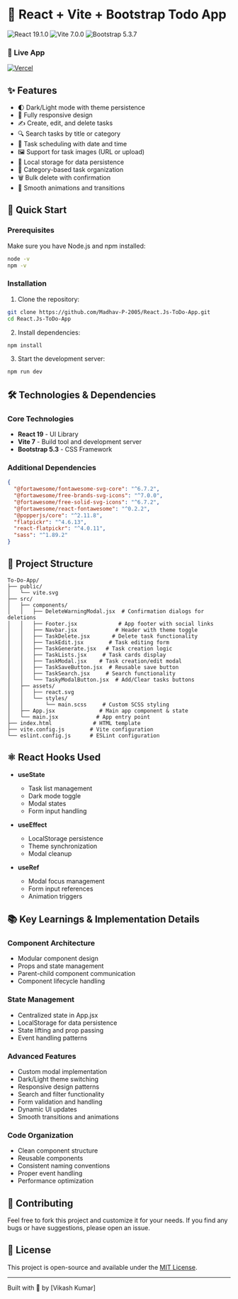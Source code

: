 # 📝 React + Vite + Bootstrap Todo App

![React 19.1.0](https://img.shields.io/badge/React-19.1.0-61DAFB?logo=react&logoColor=white&style=for-the-badge)
![Vite 7.0.0](https://img.shields.io/badge/Vite-7.0.0-646CFF?logo=vite&logoColor=white&style=for-the-badge)
![Bootstrap 5.3.7](https://img.shields.io/badge/Bootstrap-5.3.7-7952B3?logo=bootstrap&logoColor=white&style=for-the-badge)


### 🚀 Live App
[![Vercel](https://img.shields.io/badge/Deployed%20on-Vercel-black?logo=vercel)](https://to-do-app-madhavp.vercel.app)


## ✨ Features

- 🌓 Dark/Light mode with theme persistence
- 📱 Fully responsive design
- ✍️ Create, edit, and delete tasks
- 🔍 Search tasks by title or category
- 📅 Task scheduling with date and time
- 🖼️ Support for task images (URL or upload)
- 💾 Local storage for data persistence
- 🎯 Category-based task organization
- 🗑️ Bulk delete with confirmation
- 🎨 Smooth animations and transitions

## 🚀 Quick Start

### Prerequisites

Make sure you have Node.js and npm installed:

```bash
node -v
npm -v
```

### Installation

1. Clone the repository:

```bash
git clone https://github.com/Madhav-P-2005/React.Js-ToDo-App.git
cd React.Js-ToDo-App
```

2. Install dependencies:

```bash
npm install
```

3. Start the development server:

```bash
npm run dev
```

## 🛠️ Technologies & Dependencies

### Core Technologies

- **React 19** - UI Library
- **Vite 7** - Build tool and development server
- **Bootstrap 5.3** - CSS Framework

### Additional Dependencies

````json
{
  "@fortawesome/fontawesome-svg-core": "^6.7.2",
  "@fortawesome/free-brands-svg-icons": "^7.0.0",
  "@fortawesome/free-solid-svg-icons": "^6.7.2",
  "@fortawesome/react-fontawesome": "^0.2.2",
  "@popperjs/core": "^2.11.8",
  "flatpickr": "^4.6.13",
  "react-flatpickr": "^4.0.11",
  "sass": "^1.89.2"
}
````

## 📁 Project Structure

```plaintext
To-Do-App/
├── public/
│   └── vite.svg
├── src/
│   ├── components/
│   │   ├── DeleteWarningModal.jsx  # Confirmation dialogs for deletions
│   │   ├── Footer.jsx             # App footer with social links
│   │   ├── Navbar.jsx            # Header with theme toggle
│   │   ├── TaskDelete.jsx       # Delete task functionality
│   │   ├── TaskEdit.jsx        # Task editing form
│   │   ├── TaskGenerate.jsx   # Task creation logic
│   │   ├── TaskLists.jsx     # Task cards display
│   │   ├── TaskModal.jsx    # Task creation/edit modal
│   │   ├── TaskSaveButton.jsx  # Reusable save button
│   │   ├── TaskSearch.jsx     # Search functionality
│   │   └── TaskyModalButton.jsx  # Add/Clear tasks buttons
│   ├── assets/
│   │   ├── react.svg
│   │   └── styles/
│   │       └── main.scss     # Custom SCSS styling
│   ├── App.jsx              # Main app component & state
│   └── main.jsx            # App entry point
├── index.html             # HTML template
├── vite.config.js        # Vite configuration
└── eslint.config.js      # ESLint configuration
```

## ⚛️ React Hooks Used

- **useState**
  - Task list management
  - Dark mode toggle
  - Modal states
  - Form input handling

- **useEffect**
  - LocalStorage persistence
  - Theme synchronization
  - Modal cleanup

- **useRef**
  - Modal focus management
  - Form input references
  - Animation triggers

## 📚 Key Learnings & Implementation Details

### Component Architecture
- Modular component design
- Props and state management
- Parent-child component communication
- Component lifecycle handling

### State Management
- Centralized state in App.jsx
- LocalStorage for data persistence
- State lifting and prop passing
- Event handling patterns

### Advanced Features
- Custom modal implementation
- Dark/Light theme switching
- Responsive design patterns
- Search and filter functionality
- Form validation and handling
- Dynamic UI updates
- Smooth transitions and animations

### Code Organization
- Clean component structure
- Reusable components
- Consistent naming conventions
- Proper event handling
- Performance optimization


## 🤝 Contributing

Feel free to fork this project and customize it for your needs. If you find any bugs or have suggestions, please open an issue.


## 🪪 License

This project is open-source and available under the [MIT License](./LICENSE).


---

Built with 💖 by [Vikash Kumar]
